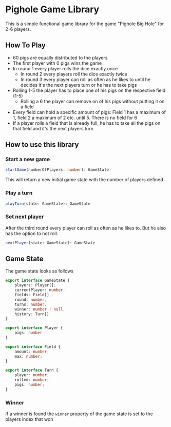 # Pighole Game Library

This is a simple functional game library for the game "Pighole Big Hole" for 2-6 players.

## How To Play

- 60 pigs are equally distributed to the players
- The first player with 0 pigs wins the game
- In round 1 every player rolls the dice exactly once
    - In round 2 every players roll the dice exactly twice
    - In round 3 every player can roll as often as he likes to until he decides it's the next players turn or he has to take pigs
- Rolling 1-5 the player has to place one of his pigs on the respective field (1-5)
    - Rolling a 6 the player can remove on of his pigs without putting it on a field
- Every field can hold a specific amount of pigs: Field 1 has a maximum of 1, field 2 a maximum of 2 etc. until 5. There is no field for 6
- If a player rolls a field that is already full, he has to take all the pigs on that field and it's the next players turn

## How to use this library

### Start a new game
```ts
startGame(numberOfPlayers: number): GameState
```

This will return a new initial game state with the number of players defined

### Play a turn

```ts
playTurn(state: GameState): GameState
```

### Set next player
After the third round every player can roll as often as he likes to. But he also has the option to not roll.

```ts
nextPlayer(state: GameState): GameState
```

## Game State
The game state looks as follows
```ts
export interface GameState {
    players: Player[];
    currentPlayer: number;
    fields: Field[],
    round: number,
    turns: number,
    winner: number | null,
    history: Turn[]
}

export interface Player {
    pigs: number
}

export interface Field {
    amount: number;
    max: number;
}

export interface Turn {
    player: number;
    rolled: number;
    pigs: number;
}
```

### Winner
If a winner is found the `winner` property of the game state is set to the players index that won
